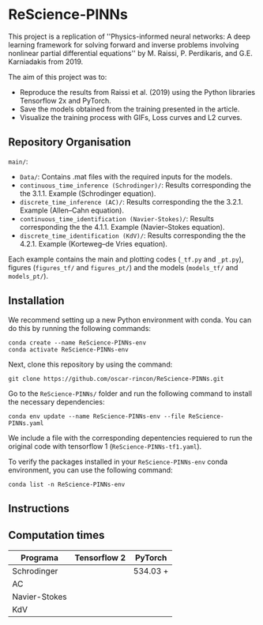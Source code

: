 # ReScience-PINNs

This project is a replication of ''Physics-informed neural networks: A deep learning framework for solving forward and inverse problems involving nonlinear partial differential equations'' by M. Raissi, P. Perdikaris, and G.E. Karniadakis from 2019.

The aim of this project was to:

- Reproduce the results from Raissi et al. (2019) using the Python libraries Tensorflow 2x and PyTorch. 
- Save the models obtained from the training presented in the article.
- Visualize the training process with GIFs, Loss curves and L2 curves. 

## Repository Organisation

`main/`:

- `Data/`: Contains .mat files with the required inputs for the models.
- `continuous_time_inference (Schrodinger)/`: Results corresponding the the 3.1.1. Example (Schrodinger equation).
- `discrete_time_inference (AC)/`: Results corresponding the the 3.2.1. Example (Allen–Cahn equation).
- `continuous_time_identification (Navier-Stokes)/`: Results corresponding the the 4.1.1. Example (Navier–Stokes equation).
- `discrete_time_identification (KdV)/`: Results corresponding the the 4.2.1. Example (Korteweg–de Vries equation).

Each example contains the main and plotting codes (`_tf.py` and `_pt.py`), figures (`figures_tf/` and `figures_pt/`) and the models (`models_tf/` and `models_pt/`).  

## Installation

We recommend setting up a new Python environment with conda. You can do this by running the following commands:

```
conda create --name ReScience-PINNs-env
conda activate ReScience-PINNs-env
```

Next, clone this repository by using the command:

 ```
git clone https://github.com/oscar-rincon/ReScience-PINNs.git
 ```

Go to the `ReScience-PINNs/` folder and run the following command to install the necessary dependencies:

 ```
conda env update --name ReScience-PINNs-env --file ReScience-PINNs.yaml
 ```

We include a file with the corresponding depentencies requiered to run the original code with tensorflow 1 (`ReScience-PINNs-tf1.yaml`).
  
To verify the packages installed in your `ReScience-PINNs-env` conda environment, you can use the following command:

 ```
conda list -n ReScience-PINNs-env
 ```

  ## Instructions

 ## Computation times

 
|    Programa   | Tensorflow 2 | PyTorch |
|---------------|--------------|---------|
| Schrodinger   |              |    534.03 +     |
|      AC       |              |         |
| Navier-Stokes |              |         |
|      KdV      |              |         |
 

